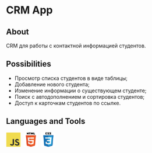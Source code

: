 # CRM App
## About
CRM для работы с контактной информацией студентов.

## Possibilities
- Просмотр списка студентов в виде таблицы;
- Добавление нового студента;
- Изменение информации о существующем студенте;
- Поиск с автодополнением и сортировка студентов;
- Доступ к карточкам студентов по ссылке.
  
## Languages and Tools
<div>
  <img src="https://github.com/devicons/devicon/blob/master/icons/javascript/javascript-original.svg" title="JS" alt="JS" width="40" height="40"/>&nbsp;
  <img src="https://github.com/devicons/devicon/blob/master/icons/html5/html5-original-wordmark.svg" title="HTML" alt="HTML" width="40" height="40"/>&nbsp;
  <img src="https://github.com/devicons/devicon/blob/master/icons/css3/css3-original-wordmark.svg" title="CSS" alt="CSS" width="40" height="40"/>&nbsp;
</div>

